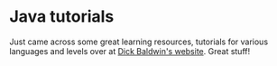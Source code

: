# Java tutorials

Just came across some great learning resources, tutorials for various languages
and levels over at [Dick Baldwin's website](http://www.dickbaldwin.com/toc.htm).
Great stuff!